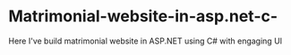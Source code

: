 # Matrimonial-website-in-asp.net-c-
Here I've build matrimonial website in ASP.NET using C# with engaging UI
